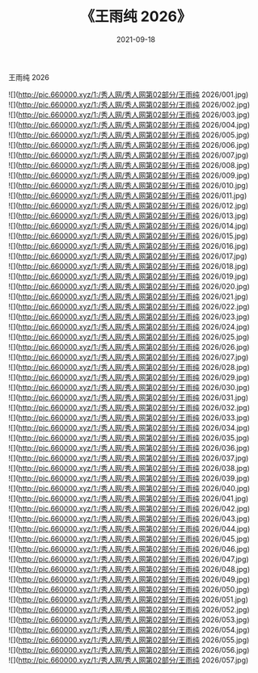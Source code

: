 ﻿---
layout: post
title:  《王雨纯 2026》
date:   2021-09-18
img: http://pic.660000.xyz/1:/秀人网/秀人网第02部分/王雨纯 2026/000.jpg
categories: [美女, 清纯, 唯美]
---

王雨纯 2026

  ![](http://pic.660000.xyz/1:/秀人网/秀人网第02部分/王雨纯 2026/001.jpg) <br> ![](http://pic.660000.xyz/1:/秀人网/秀人网第02部分/王雨纯 2026/002.jpg) <br> ![](http://pic.660000.xyz/1:/秀人网/秀人网第02部分/王雨纯 2026/003.jpg) <br> ![](http://pic.660000.xyz/1:/秀人网/秀人网第02部分/王雨纯 2026/004.jpg) <br> ![](http://pic.660000.xyz/1:/秀人网/秀人网第02部分/王雨纯 2026/005.jpg) <br> ![](http://pic.660000.xyz/1:/秀人网/秀人网第02部分/王雨纯 2026/006.jpg) <br> ![](http://pic.660000.xyz/1:/秀人网/秀人网第02部分/王雨纯 2026/007.jpg) <br> ![](http://pic.660000.xyz/1:/秀人网/秀人网第02部分/王雨纯 2026/008.jpg) <br> ![](http://pic.660000.xyz/1:/秀人网/秀人网第02部分/王雨纯 2026/009.jpg) <br> ![](http://pic.660000.xyz/1:/秀人网/秀人网第02部分/王雨纯 2026/010.jpg) <br> ![](http://pic.660000.xyz/1:/秀人网/秀人网第02部分/王雨纯 2026/011.jpg) <br> ![](http://pic.660000.xyz/1:/秀人网/秀人网第02部分/王雨纯 2026/012.jpg) <br> ![](http://pic.660000.xyz/1:/秀人网/秀人网第02部分/王雨纯 2026/013.jpg) <br> ![](http://pic.660000.xyz/1:/秀人网/秀人网第02部分/王雨纯 2026/014.jpg) <br> ![](http://pic.660000.xyz/1:/秀人网/秀人网第02部分/王雨纯 2026/015.jpg) <br> ![](http://pic.660000.xyz/1:/秀人网/秀人网第02部分/王雨纯 2026/016.jpg) <br> ![](http://pic.660000.xyz/1:/秀人网/秀人网第02部分/王雨纯 2026/017.jpg) <br> ![](http://pic.660000.xyz/1:/秀人网/秀人网第02部分/王雨纯 2026/018.jpg) <br> ![](http://pic.660000.xyz/1:/秀人网/秀人网第02部分/王雨纯 2026/019.jpg) <br> ![](http://pic.660000.xyz/1:/秀人网/秀人网第02部分/王雨纯 2026/020.jpg) <br> ![](http://pic.660000.xyz/1:/秀人网/秀人网第02部分/王雨纯 2026/021.jpg) <br> ![](http://pic.660000.xyz/1:/秀人网/秀人网第02部分/王雨纯 2026/022.jpg) <br> ![](http://pic.660000.xyz/1:/秀人网/秀人网第02部分/王雨纯 2026/023.jpg) <br> ![](http://pic.660000.xyz/1:/秀人网/秀人网第02部分/王雨纯 2026/024.jpg) <br> ![](http://pic.660000.xyz/1:/秀人网/秀人网第02部分/王雨纯 2026/025.jpg) <br> ![](http://pic.660000.xyz/1:/秀人网/秀人网第02部分/王雨纯 2026/026.jpg) <br> ![](http://pic.660000.xyz/1:/秀人网/秀人网第02部分/王雨纯 2026/027.jpg) <br> ![](http://pic.660000.xyz/1:/秀人网/秀人网第02部分/王雨纯 2026/028.jpg) <br> ![](http://pic.660000.xyz/1:/秀人网/秀人网第02部分/王雨纯 2026/029.jpg) <br> ![](http://pic.660000.xyz/1:/秀人网/秀人网第02部分/王雨纯 2026/030.jpg) <br> ![](http://pic.660000.xyz/1:/秀人网/秀人网第02部分/王雨纯 2026/031.jpg) <br> ![](http://pic.660000.xyz/1:/秀人网/秀人网第02部分/王雨纯 2026/032.jpg) <br> ![](http://pic.660000.xyz/1:/秀人网/秀人网第02部分/王雨纯 2026/033.jpg) <br> ![](http://pic.660000.xyz/1:/秀人网/秀人网第02部分/王雨纯 2026/034.jpg) <br> ![](http://pic.660000.xyz/1:/秀人网/秀人网第02部分/王雨纯 2026/035.jpg) <br> ![](http://pic.660000.xyz/1:/秀人网/秀人网第02部分/王雨纯 2026/036.jpg) <br> ![](http://pic.660000.xyz/1:/秀人网/秀人网第02部分/王雨纯 2026/037.jpg) <br> ![](http://pic.660000.xyz/1:/秀人网/秀人网第02部分/王雨纯 2026/038.jpg) <br> ![](http://pic.660000.xyz/1:/秀人网/秀人网第02部分/王雨纯 2026/039.jpg) <br> ![](http://pic.660000.xyz/1:/秀人网/秀人网第02部分/王雨纯 2026/040.jpg) <br> ![](http://pic.660000.xyz/1:/秀人网/秀人网第02部分/王雨纯 2026/041.jpg) <br> ![](http://pic.660000.xyz/1:/秀人网/秀人网第02部分/王雨纯 2026/042.jpg) <br> ![](http://pic.660000.xyz/1:/秀人网/秀人网第02部分/王雨纯 2026/043.jpg) <br> ![](http://pic.660000.xyz/1:/秀人网/秀人网第02部分/王雨纯 2026/044.jpg) <br> ![](http://pic.660000.xyz/1:/秀人网/秀人网第02部分/王雨纯 2026/045.jpg) <br> ![](http://pic.660000.xyz/1:/秀人网/秀人网第02部分/王雨纯 2026/046.jpg) <br> ![](http://pic.660000.xyz/1:/秀人网/秀人网第02部分/王雨纯 2026/047.jpg) <br> ![](http://pic.660000.xyz/1:/秀人网/秀人网第02部分/王雨纯 2026/048.jpg) <br> ![](http://pic.660000.xyz/1:/秀人网/秀人网第02部分/王雨纯 2026/049.jpg) <br> ![](http://pic.660000.xyz/1:/秀人网/秀人网第02部分/王雨纯 2026/050.jpg) <br> ![](http://pic.660000.xyz/1:/秀人网/秀人网第02部分/王雨纯 2026/051.jpg) <br> ![](http://pic.660000.xyz/1:/秀人网/秀人网第02部分/王雨纯 2026/052.jpg) <br> ![](http://pic.660000.xyz/1:/秀人网/秀人网第02部分/王雨纯 2026/053.jpg) <br> ![](http://pic.660000.xyz/1:/秀人网/秀人网第02部分/王雨纯 2026/054.jpg) <br> ![](http://pic.660000.xyz/1:/秀人网/秀人网第02部分/王雨纯 2026/055.jpg) <br> ![](http://pic.660000.xyz/1:/秀人网/秀人网第02部分/王雨纯 2026/056.jpg) <br> ![](http://pic.660000.xyz/1:/秀人网/秀人网第02部分/王雨纯 2026/057.jpg) <br>